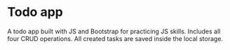 # Todo app
A todo app built with JS and Bootstrap for practicing JS skills. Includes all four CRUD operations. All created tasks are saved inside the local storage. 

